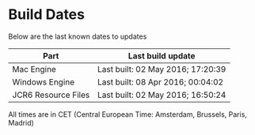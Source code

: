 # Build Dates

Below are the last known dates to updates

Part | Last build update
-----|-----
Mac Engine | Last built: 02 May 2016; 17:20:39
Windows Engine | Last built: 08 Apr 2016; 00:04:02
JCR6 Resource Files | Last built: 02 May 2016; 16:50:24
All times are in CET (Central European Time: Amsterdam, Brussels, Paris, Madrid)



